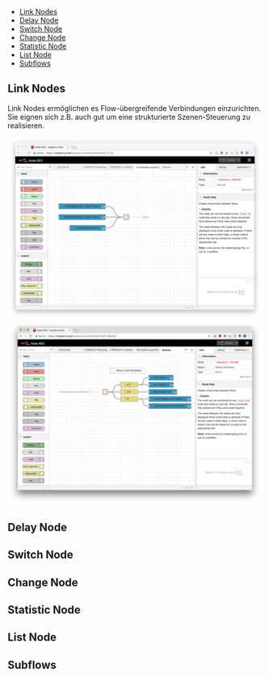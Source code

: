 * [Link Nodes](#Link-Nodes)
* [Delay Node](#Delay-Node)
* [Switch Node](#Switch-Node)
* [Change Node](#Change-Node)
* [Statistic Node](#Statistic-Node)
* [List Node](#List-Node)
* [Subflows](#subflows)

## Link Nodes

Link Nodes ermöglichen es Flow-übergreifende Verbindungen einzurichten. Sie eignen sich z.B. auch gut um eine strukturierte Szenen-Steuerung zu realisieren. 

![](images/link-1.png)
![](images/link-2.png)

## Delay Node

## Switch Node

## Change Node

## Statistic Node

## List Node

## Subflows